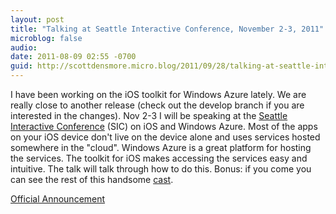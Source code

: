 ```yaml
---
layout: post
title: "Talking at Seattle Interactive Conference, November 2-3, 2011"
microblog: false
audio:
date: 2011-08-09 02:55 -0700
guid: http://scottdensmore.micro.blog/2011/09/28/talking-at-seattle-interactive-conference-november-2-3-2011.html
---
```


I have been working on the iOS toolkit for Windows Azure lately. We are really close to another release (check out the develop branch if you are interested in the changes). Nov 2-3 I will be speaking at the [Seattle Interactive Conference](http://www.seattleinteractive.com/) (SIC) on iOS and Windows Azure. Most of the apps on your iOS device don't live on the device alone and uses services hosted somewhere in the "cloud". Windows Azure is a great platform for hosting the services. The toolkit for iOS makes accessing the services easy and intuitive. The talk will talk through how to do this. Bonus: if you come you can see the rest of this handsome [cast](http://www.seattleinteractive.com/conference/speakers/cld).

[Official Announcement](http://blogs.msdn.com/b/windowsazure/archive/2011/09/19/learn-from-windows-azure-experts-at-the-seattle-interactive-conference-november-2-3-2011.aspx)